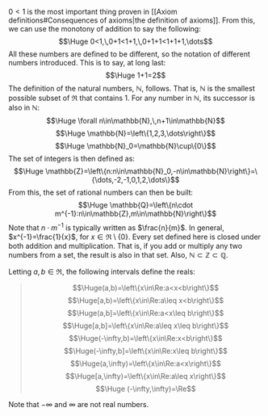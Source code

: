 $0 < 1$ is the most important thing proven in [[Axiom definitions#Consequences of axioms|the definition of axioms]]. From this, we can use the monotony of addition to say the following:
$$\Huge 0<1,\,0+1<1+1,\,0+1+1<1+1+1,\dots$$
All these numbers are defined to be different, so the notation of different numbers introduced. This is to say, at long last:
$$\Huge 1+1=2$$
The definition of the natural numbers, $\mathbb{N}$, follows. That is, $\mathbb{N}$ is the smallest possible subset of $\Re$ that contains 1. For any number in $\mathbb{N}$, its successor is also in $\mathbb{N}$:
$$\Huge \forall n\in\mathbb{N},\,n+1\in\mathbb{N}$$
$$\Huge \mathbb{N}=\left\{1,2,3,\dots\right\}$$
$$\Huge \mathbb{N}_0=\mathbb{N}\cup\{0\}$$
The set of integers is then defined as:
$$\Huge \mathbb{Z}=\left\{n:n\in\mathbb{N}_0,-n\in\mathbb{N}\right\}=\{\dots,-2,-1,0,1,2,\dots\}$$
From this, the set of rational numbers can then be built:
$$\Huge \mathbb{Q}=\left\{n\cdot m^{-1}:n\in\mathbb{Z},m\in\mathbb{N}\right\}$$
Note that $n\cdot m^{-1}$ is typically written as $\frac{n}{m}$. In general, $x^{-1}=\frac{1}{x}$, for $x\in\Re\setminus\{0\}$. Every set defined here is closed under both addition and multiplication. That is, if you add or multiply any two numbers from a set, the result is also in that set. Also, $\mathbb{N}\subset\mathbb{Z}\subset\mathbb{Q}$.

Letting $a,b\in\Re$, the following intervals define the reals:
>$$\Huge(a,b)=\left\{x\in\Re:a<x<b\right\}$$
>$$\Huge[a,b)=\left\{x\in\Re:a\leq x<b\right\}$$
>$$\Huge(a,b]=\left\{x\in\Re:a<x\leq b\right\}$$
>$$\Huge[a,b]=\left\{x\in\Re:a\leq x\leq b\right\}$$
>$$\Huge(-\infty,b)=\left\{x\in\Re:x<b\right\}$$
>$$\Huge(-\infty,b]=\left\{x\in\Re:x\leq b\right\}$$
>$$\Huge(a,\infty)=\left\{x\in\Re:a<x\right\}$$
>$$\Huge[a,\infty)=\left\{x\in\Re:a\leq x\right\}$$
>$$\Huge (-\infty,\infty)=\Re$$

Note that $-\infty$ and $\infty$ are not real numbers.